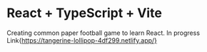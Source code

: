 # React + TypeScript + Vite

Creating common paper football game to learn React. In progress
Link{https://tangerine-lollipop-4df299.netlify.app/}
